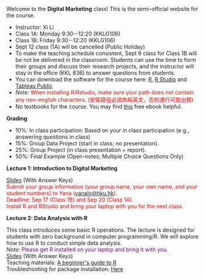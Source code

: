 Welcome to the **Digital Marketing** class! This is the semi-official website for the course.

- Instructor: Xi Li
- Class 1A: Monday 9:30--12:20 (KKLG106) 
- Class 1B: Friday 9:30--12:20 (KKLG106) 
- Sept 12 class (1A) will be cancelled (Public Holiday)
- To make the teaching schedule consistent, Sept 9 class for Class 1B will be not be delivered in the classroom. Students can use the time to form their groups and discuss their research projects, and the instructor will stay in the office (KKL 836) to answer questions from students.    
- You can download the software for the course here: [R](https://cloud.r-project.org/), [R Studio](https://www.rstudio.com/products/rstudio/download/#download) and [Tableau Public](https://public.tableau.com/en-us/s/) 
- *Note:* <span style="color:red">When installing R/Rstudio, make sure your path does not contain any non-english characters. (安裝路徑必須為純英文，否則運行可能出錯) </span>     
- No textbooks for the course. You may find [this](http://www.redandyellow.co.za/wp-content/uploads/2021/11/RedYellow_eMarketing_Textbook_6thEdition.pdf) free ebook helpful.

**Grading**     

- 10%: In class participation: Based on your in class participation (e.g., answering questions in class)    
- 15%: Group Data Project (start in class; no presentation).     
- 25%: Group Project (in class presentation + report).    
- 50%: Final Example (Open-notes; Multiple Choice Questions Only)     

**Lecture 1: Introduction to Digital Marketing**

[Slides](https://ximarketing.github.io/class/DM/6c8b8d614dbc9ef7495e200548cdc4116f7e4d4e/1post.pdf) (With Answer Keys)     
<span style="color:red">Submit your group information (your group name, your own name, and your student numbers) to Yana (yanalo@hku.hk).</span>     
<span style="color:red">Deadline: Sep 17 (Class 1B) and Sep 20 (Class 1A).</span>     
<span style="color:red">Install R and RStudio and bring your laptop with you for the next class.</span>      

**Lecture 2: Data Analysis with R**     

This class introduces some basic R operations. The lecture is designed for students with zero background in computer programming/R. We will explore how to use R to conduct simple data analysis.    
*Note:* <span style="color:purple">Please get R installed on your laptop and bring it with you. </span>       
[Slides](https://ximarketing.github.io/class/DM/6c8b8d614dbc9ef7495e200548cdc4116f7e4d4e/R.pdf) (With Answer Keys)     
Teaching materials: [A beginner's guide to R](https://ximarketing.github.io/class/R_basics.html)    
Troubleshooting for package installation: [Here](https://ximarketing.github.io/class/package.html)         

